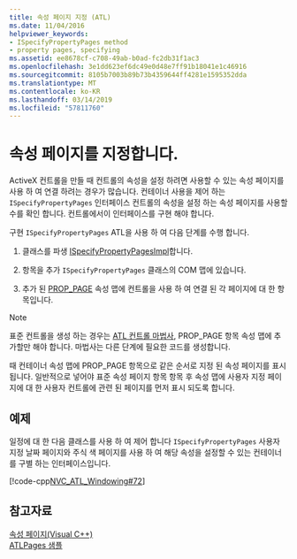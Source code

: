 ```yaml
---
title: 속성 페이지 지정 (ATL)
ms.date: 11/04/2016
helpviewer_keywords:
- ISpecifyPropertyPages method
- property pages, specifying
ms.assetid: ee8678cf-c708-49ab-b0ad-fc2db31f1ac3
ms.openlocfilehash: 3e1dd623ef6dc49e0d48e7ff91b18041e1c46916
ms.sourcegitcommit: 8105b7003b89b73b4359644ff4281e1595352dda
ms.translationtype: MT
ms.contentlocale: ko-KR
ms.lasthandoff: 03/14/2019
ms.locfileid: "57811760"
---
```

# <a name="specifying-property-pages"></a>속성 페이지를 지정합니다.

ActiveX 컨트롤을 만들 때 컨트롤의 속성을 설정 하려면 사용할 수 있는 속성 페이지를 사용 하 여 연결 하려는 경우가 많습니다. 컨테이너 사용을 제어 하는 `ISpecifyPropertyPages` 인터페이스 컨트롤의 속성을 설정 하는 속성 페이지를 사용할 수를 확인 합니다. 컨트롤에서이 인터페이스를 구현 해야 합니다.

구현 `ISpecifyPropertyPages` ATL을 사용 하 여 다음 단계를 수행 합니다.

1. 클래스를 파생 [ISpecifyPropertyPagesImpl](../atl/reference/ispecifypropertypagesimpl-class.md)합니다.

1. 항목을 추가 `ISpecifyPropertyPages` 클래스의 COM 맵에 있습니다.

1. 추가 된 [PROP_PAGE](reference/property-map-macros.md#prop_page) 속성 맵에 컨트롤을 사용 하 여 연결 된 각 페이지에 대 한 항목입니다.

> [!NOTE]
> 표준 컨트롤을 생성 하는 경우는 [ATL 컨트롤 마법사](../atl/reference/atl-control-wizard.md), PROP_PAGE 항목 속성 맵에 추가할만 해야 합니다. 마법사는 다른 단계에 필요한 코드를 생성합니다.

때 컨테이너 속성 맵에 PROP_PAGE 항목으로 같은 순서로 지정 된 속성 페이지를 표시 됩니다. 일반적으로 넣어야 표준 속성 페이지 항목 항목 후 속성 맵에 사용자 지정 페이지에 대 한 사용자 컨트롤에 관련 된 페이지를 먼저 표시 되도록 합니다.

## <a name="example"></a>예제

일정에 대 한 다음 클래스를 사용 하 여 제어 합니다 `ISpecifyPropertyPages` 사용자 지정 날짜 페이지와 주식 색 페이지를 사용 하 여 해당 속성을 설정할 수 있는 컨테이너를 구별 하는 인터페이스입니다.

[!code-cpp[NVC_ATL_Windowing#72](../atl/codesnippet/cpp/specifying-property-pages_1.h)]

## <a name="see-also"></a>참고자료

[속성 페이지(Visual C++)](../atl/atl-com-property-pages.md)<br/>
[ATLPages 샘플](../visual-cpp-samples.md)
